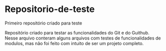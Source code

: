 # Repositorio-de-teste
 Primeiro repositório criado para teste

Repositório criado para testar as funcionalidades do Git e do Guithub. Nesse arquivo conteram alguns arquivos com testes de funcionalidades de modulos, mas não foi feito com intuito de ser um projeto completo.
 